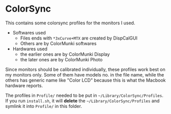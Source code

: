 # ColorSync

This contains some colorsync profiles for the monitors I used.

- Softwares used
  - Files ends with `*3xCurve+MTX` are created by DispCalGUI
  - Others are by ColorMunki softwares
- Hardwares used
  - the earlier ones are by ColorMunki Display
  - the later ones are by ColorMunki Photo

Since monitors should be calibrated individually, these profiles work best on my monitors only. Some of them have models no. in the file name, while the others has generic name like "Color LCD" because this is what the Macbook hardware reports.

The profiles in `Profile/` needed to be put in `~/Library/ColorSync/Profiles`. If you run `install.sh`, it will **delete** the `~/Library/ColorSync/Profiles` and symlink it into `Profile/` in this folder.
